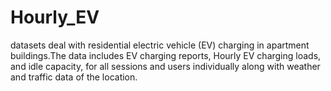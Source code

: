 # Hourly_EV
datasets deal with residential electric vehicle (EV) charging in apartment buildings.The data includes EV charging reports, Hourly EV charging loads, and idle capacity, for all sessions and users individually along with weather and traffic data of the location.
